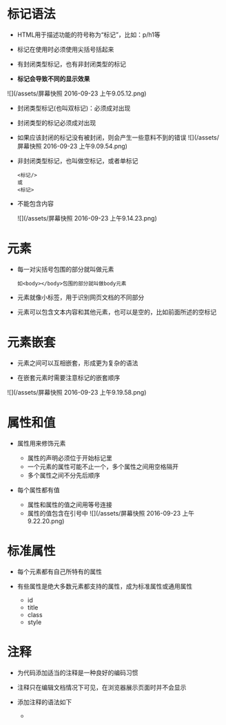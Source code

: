 # 标记语法

  - HTML用于描述功能的符号称为“标记”，比如：p/h1等

  - 标记在使用时必须使用尖括号括起来
  - 有封闭类型标记，也有非封闭类型的标记

  - **标记会导致不同的显示效果**

  ![](/assets/屏幕快照 2016-09-23 上午9.05.12.png)

- 封闭类型标记(也叫双标记)：必须成对出现

- 封闭类型的标记必须成对出现

 - 如果应该封闭的标记没有被封闭，则会产生一些意料不到的错误
 ![](/assets/屏幕快照 2016-09-23 上午9.09.54.png) 

- 非封闭类型标记，也叫做空标记，或者单标记

      <标记/>
      或
      <标记> 

- 不能包含内容

  ![](/assets/屏幕快照 2016-09-23 上午9.14.23.png)

# 元素

   - 每一对尖括号包围的部分就叫做元素

         如<body></body>包围的部分就叫做body元素

   - 元素就像小标签，用于识别网页文档的不同部分

   - 元素可以包含文本内容和其他元素，也可以是空的，比如前面所述的空标记

# 元素嵌套

  - 元素之间可以互相嵌套，形成更为复杂的语法

  - 在嵌套元素时需要注意标记的嵌套顺序

  ![](/assets/屏幕快照 2016-09-23 上午9.19.58.png)

# 属性和值

 - 属性用来修饰元素

   - 属性的声明必须位于开始标记里
   - 一个元素的属性可能不止一个，多个属性之间用空格隔开
   - 多个属性之间不分先后顺序

 - 每个属性都有值

   - 属性和属性的值之间用等号连接
   - 属性的值包含在引号中
   ![](/assets/屏幕快照 2016-09-23 上午9.22.20.png)

# 标准属性

  - 每个元素都有自己所特有的属性
   
  - 有些属性是绝大多数元素都支持的属性，成为标准属性或通用属性
  
    - id
    - title
    - class
    - style

# 注释

- 为代码添加适当的注释是一种良好的编码习惯

- 注释只在编辑文档情况下可见，在浏览器展示页面时并不会显示

- 添加注释的语法如下

   - <!-- 注释的文本内容>
![](/assets/屏幕快照 2016-09-23 上午9.26.18.png)

# HTML和XHTML

 - 1999年12月24日，W3C推荐标准HTML4.01
 
 - XHTML于2000年的1月26日成为W3C标准

   - 与HTML4.01几乎相同
   - 更严格更纯净的HTML版本
      
 - **HTML元素必须被关闭，空标记也要被关闭**

# HTML5

 - HTML5的目标，就是更为简洁的HTML代码

 - **不再严格要求，并保证兼容性**
      
